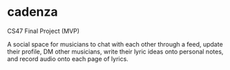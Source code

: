 # cadenza

CS47 Final Project 
(MVP)

A social space for musicians to chat with each other through a feed, update their profile, DM other musicians, write their lyric ideas onto personal notes, and record audio onto each page of lyrics. 
